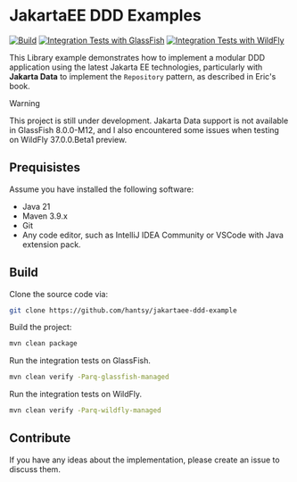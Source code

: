 # JakartaEE DDD Examples

[![Build](https://github.com/hantsy/jakartaee-ddd-example/actions/workflows/build.yml/badge.svg)](https://github.com/hantsy/jakartaee-ddd-example/actions/workflows/build.yml) 
[![Integration Tests with GlassFish](https://github.com/hantsy/jakartaee-ddd-example/actions/workflows/it-with-glassfish.yml/badge.svg)](https://github.com/hantsy/jakartaee-ddd-example/actions/workflows/it-with-glassfish.yml)
[![Integration Tests with WildFly](https://github.com/hantsy/jakartaee-ddd-example/actions/workflows/it-wtih-wildfly.yml/badge.svg)](https://github.com/hantsy/jakartaee-ddd-example/actions/workflows/it-wtih-wildfly.yml)

This Library example demonstrates how to implement a modular DDD application using the latest Jakarta EE technologies, particularly with **Jakarta Data** to implement the `Repository` pattern, as described in Eric's book.

> [!WARNING]
> This project is still under development. Jakarta Data support is not available in GlassFish 8.0.0-M12, and I also encountered some issues when testing on WildFly 37.0.0.Beta1 preview.

## Prequisistes

Assume you have installed the following software:
* Java 21
* Maven 3.9.x
* Git
* Any code editor, such as IntelliJ IDEA Community or VSCode with Java extension pack.

## Build 

Clone the source code via:

```bash
git clone https://github.com/hantsy/jakartaee-ddd-example
```

Build the project:

```bash
mvn clean package
```

Run the integration tests on GlassFish.

```bash
mvn clean verify -Parq-glassfish-managed
```

Run the integration tests on WildFly.

```bash
mvn clean verify -Parq-wildfly-managed
```

## Contribute

If you have any ideas about the implementation, please create an issue to discuss them. 




